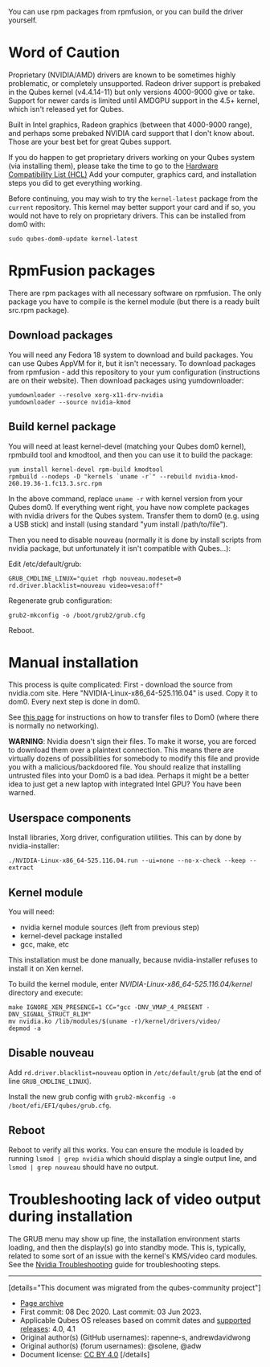 You can use rpm packages from rpmfusion, or you can build the driver yourself.

# Word of Caution

Proprietary (NVIDIA/AMD) drivers are known to be sometimes highly problematic, or completely unsupported. Radeon driver support is prebaked in the Qubes kernel (v4.4.14-11) but only versions 4000-9000 give or take. Support for newer cards is limited until AMDGPU support in the 4.5+ kernel, which isn't released yet for Qubes.

Built in Intel graphics, Radeon graphics (between that 4000-9000 range), and perhaps some prebaked NVIDIA card support that I don't know about. Those are your best bet for great Qubes support.

If you do happen to get proprietary drivers working on your Qubes system (via installing them), please take the time to go to the [Hardware Compatibility List (HCL)](https://www.qubes-os.org/doc/hcl/#generating-and-submitting-new-reports) Add your computer, graphics card, and installation steps you did to get everything working.

Before continuing, you may wish to try the `kernel-latest` package from the `current` repository. This kernel may better support your card and if so, you would not have to rely on proprietary drivers. This can be installed from dom0 with:

```
sudo qubes-dom0-update kernel-latest
```

# RpmFusion packages

There are rpm packages with all necessary software on rpmfusion. The only package you have to compile is the kernel module (but there is a ready built src.rpm package).

## Download packages

You will need any Fedora 18 system to download and build packages. You can use Qubes AppVM for it, but it isn't necessary. To download packages from rpmfusion - add this repository to your yum configuration (instructions are on their website). Then download packages using yumdownloader:

```
yumdownloader --resolve xorg-x11-drv-nvidia
yumdownloader --source nvidia-kmod
```

## Build kernel package

You will need at least kernel-devel (matching your Qubes dom0 kernel), rpmbuild tool and kmodtool, and then you can use it to build the package:

```
yum install kernel-devel rpm-build kmodtool
rpmbuild --nodeps -D "kernels `uname -r`" --rebuild nvidia-kmod-260.19.36-1.fc13.3.src.rpm
```

In the above command, replace `uname -r` with kernel version from your Qubes dom0. If everything went right, you have now complete packages with nvidia drivers for the Qubes system. Transfer them to dom0 (e.g. using a USB stick) and install (using standard "yum install /path/to/file").

Then you need to disable nouveau (normally it is done by install scripts from nvidia package, but unfortunately it isn't compatible with Qubes...):

Edit /etc/default/grub:

```
GRUB_CMDLINE_LINUX="quiet rhgb nouveau.modeset=0 rd.driver.blacklist=nouveau video=vesa:off"
```

Regenerate grub configuration:

```
grub2-mkconfig -o /boot/grub2/grub.cfg
```

Reboot.

# Manual installation

This process is quite complicated: First - download the source from nvidia.com site. Here "NVIDIA-Linux-x86_64-525.116.04" is used. Copy it to dom0. Every next step is done in dom0.

See [this page](https://www.qubes-os.org/doc/copy-to-dom0/) for instructions on how to transfer files to Dom0 (where there is normally no networking).

**WARNING**: Nvidia doesn't sign their files. To make it worse, you are forced to download them over a plaintext connection. This means there are virtually dozens of possibilities for somebody to modify this file and provide you with a malicious/backdoored file. You should realize that installing untrusted files into your Dom0 is a bad idea. Perhaps it might be a better idea to just get a new laptop with integrated Intel GPU? You have been warned.

## Userspace components

Install libraries, Xorg driver, configuration utilities. This can by done by nvidia-installer:

```
./NVIDIA-Linux-x86_64-525.116.04.run --ui=none --no-x-check --keep --extract
```

## Kernel module

You will need:

- nvidia kernel module sources (left from previous step)
- kernel-devel package installed
- gcc, make, etc

This installation must be done manually, because nvidia-installer refuses to install it on Xen kernel.

To build the kernel module, enter *NVIDIA-Linux-x86_64-525.116.04/kernel* directory and execute:

```
make IGNORE_XEN_PRESENCE=1 CC="gcc -DNV_VMAP_4_PRESENT -DNV_SIGNAL_STRUCT_RLIM"
mv nvidia.ko /lib/modules/$(uname -r)/kernel/drivers/video/
depmod -a
```

## Disable nouveau

Add `rd.driver.blacklist=nouveau` option in `/etc/default/grub` (at the end of line `GRUB_CMDLINE_LINUX`).

Install the new grub config with `grub2-mkconfig -o /boot/efi/EFI/qubes/grub.cfg`.

## Reboot

Reboot to verify all this works. You can ensure the module is loaded by running `lsmod | grep nvidia` which should display a single output line, and `lsmod | grep nouveau` should have no output.

# Troubleshooting lack of video output during installation

The GRUB menu may show up fine, the installation environment starts loading, and then the display(s) go into standby mode. This is, typically, related to some sort of an issue with the kernel's KMS/video card modules. See the [Nvidia Troubleshooting](https://www.qubes-os.org/doc/nvidia-troubleshooting/#lack-of-video-output-during-nvidia-driver-installation) guide for troubleshooting steps.

------------------------------------------------------------------------

[details="This document was migrated from the qubes-community project"]
- [Page archive](https://github.com/Qubes-Community/Contents/blob/master/docs/configuration/install-nvidia-driver.md)
- First commit: 08 Dec 2020. Last commit: 03 Jun 2023.
- Applicable Qubes OS releases based on commit dates and [supported releases](https://www.qubes-os.org/doc/supported-releases/): 4.0, 4.1
- Original author(s) (GitHub usernames): rapenne-s, andrewdavidwong
- Original author(s) (forum usernames): @solene, @adw
- Document license: [CC BY 4.0](https://creativecommons.org/licenses/by/4.0/)
[/details]

<div data-theme-toc="true"> </div>